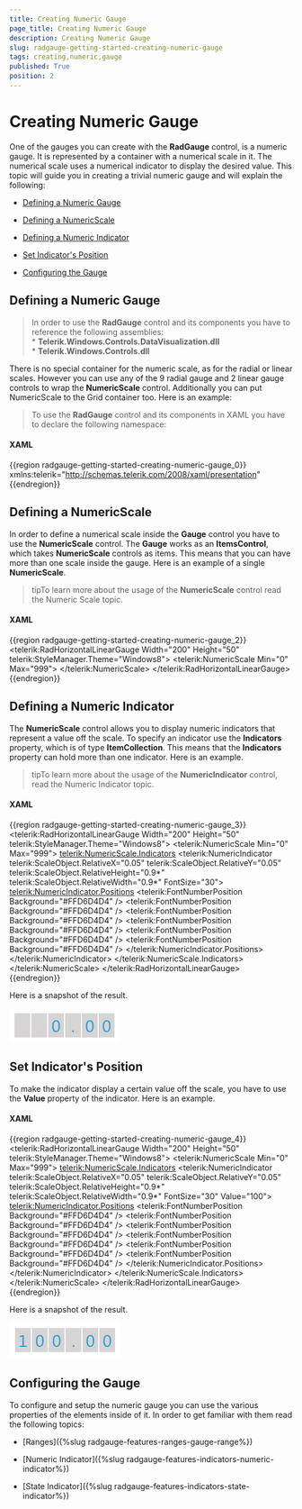 ```yaml
---
title: Creating Numeric Gauge
page_title: Creating Numeric Gauge
description: Creating Numeric Gauge
slug: radgauge-getting-started-creating-numeric-gauge
tags: creating,numeric,gauge
published: True
position: 2
---
```


# Creating Numeric Gauge



One of the gauges you can create with the __RadGauge__ control, is a numeric gauge. It is represented by a container with a numerical scale in it. The numerical scale uses a numerical indicator to display the desired value. This topic will guide you in creating a trivial numeric gauge and will explain the following:

* [Defining a Numeric Gauge](#defining-a-numeric-gauge)

* [Defining a NumericScale](#defining-a-numericscale)

* [Defining a Numeric Indicator](#defining-a-numeric-indicator)

* [Set Indicator's Position](#set-indicators-position)

* [Configuring the Gauge](#configuring-the-gauge)

## Defining a Numeric Gauge

>In order to use the __RadGauge__ control and its components you have to reference the following assemblies:<br/>* __Telerik.Windows.Controls.DataVisualization.dll__<br/>* __Telerik.Windows.Controls.dll__

There is no special container for the numeric scale, as for the radial or linear scales. However you can use any of the 9 radial gauge and 2 linear gauge controls to wrap the __NumericScale__ control. Additionally you can put NumericScale to the Grid container too. Here is an example:

>To use the __RadGauge__ control and its components in XAML you have to declare the following namespace:

#### __XAML__

{{region radgauge-getting-started-creating-numeric-gauge_0}}
	xmlns:telerik="http://schemas.telerik.com/2008/xaml/presentation"
	{{endregion}}



## Defining a NumericScale

In order to define a numerical scale inside the __Gauge__ control you have to use the __NumericScale__ control. The __Gauge__ works as an __ItemsControl__, which takes __NumericScale__ controls as items. This means that you can have more than one scale inside the gauge. Here is an example of a single __NumericScale__.

>tipTo learn more about the usage of the __NumericScale__ control read the Numeric Scale topic.

#### __XAML__

{{region radgauge-getting-started-creating-numeric-gauge_2}}
	<telerik:RadHorizontalLinearGauge Width="200" Height="50" telerik:StyleManager.Theme="Windows8">
	    <telerik:NumericScale Min="0" Max="999">
	    </telerik:NumericScale>
	</telerik:RadHorizontalLinearGauge>
	{{endregion}}



## Defining a Numeric Indicator

The __NumericScale__ control allows you to display numeric indicators that represent a value off the scale. To specify an indicator use the __Indicators__ property, which is of type __ItemCollection__. This means that the __Indicators__ property can hold more than one indicator. Here is an example.

>tipTo learn more about the usage of the __NumericIndicator__ control, read the Numeric Indicator topic.

#### __XAML__

{{region radgauge-getting-started-creating-numeric-gauge_3}}
	<telerik:RadHorizontalLinearGauge Width="200" Height="50" telerik:StyleManager.Theme="Windows8">
	    <telerik:NumericScale Min="0" Max="999">
	        <telerik:NumericScale.Indicators>
	            <telerik:NumericIndicator telerik:ScaleObject.RelativeX="0.05"
	                                telerik:ScaleObject.RelativeY="0.05"
	                                telerik:ScaleObject.RelativeHeight="0.9*"
	                                telerik:ScaleObject.RelativeWidth="0.9*"
	                                FontSize="30">
	                <telerik:NumericIndicator.Positions>
	                    <telerik:FontNumberPosition Background="#FFD6D4D4" />
	                    <telerik:FontNumberPosition Background="#FFD6D4D4" />
	                    <telerik:FontNumberPosition Background="#FFD6D4D4" />
	                    <telerik:FontNumberPosition Background="#FFD6D4D4" />
	                    <telerik:FontNumberPosition Background="#FFD6D4D4" />
	                    <telerik:FontNumberPosition Background="#FFD6D4D4" />
	                </telerik:NumericIndicator.Positions>
	            </telerik:NumericIndicator>
	        </telerik:NumericScale.Indicators>
	    </telerik:NumericScale>
	</telerik:RadHorizontalLinearGauge>
	{{endregion}}



Here is a snapshot of the result.

![](images/RadGauge_GettingStarted_NumericGauge_03.png)

## Set Indicator's Position

To make the indicator display a certain value off the scale, you have to use the __Value__ property of the indicator. Here is an example.

#### __XAML__

{{region radgauge-getting-started-creating-numeric-gauge_4}}
	<telerik:RadHorizontalLinearGauge Width="200" Height="50" telerik:StyleManager.Theme="Windows8">
	    <telerik:NumericScale Min="0" Max="999">
	        <telerik:NumericScale.Indicators>
	            <telerik:NumericIndicator telerik:ScaleObject.RelativeX="0.05"
	                                telerik:ScaleObject.RelativeY="0.05"
	                                telerik:ScaleObject.RelativeHeight="0.9*"
	                                telerik:ScaleObject.RelativeWidth="0.9*"
	                                FontSize="30"
	                                Value="100">
	                <telerik:NumericIndicator.Positions>
	                    <telerik:FontNumberPosition Background="#FFD6D4D4" />
	                    <telerik:FontNumberPosition Background="#FFD6D4D4" />
	                    <telerik:FontNumberPosition Background="#FFD6D4D4" />
	                    <telerik:FontNumberPosition Background="#FFD6D4D4" />
	                    <telerik:FontNumberPosition Background="#FFD6D4D4" />
	                    <telerik:FontNumberPosition Background="#FFD6D4D4" />
	                </telerik:NumericIndicator.Positions>
	            </telerik:NumericIndicator>
	        </telerik:NumericScale.Indicators>
	    </telerik:NumericScale>
	</telerik:RadHorizontalLinearGauge>
	{{endregion}}



Here is a snapshot of the result.

![](images/RadGauge_GettingStarted_NumericGauge_04.png)

## Configuring the Gauge

To configure and setup the numeric gauge you can use the various properties of the elements inside of it. In order to get familiar with them read the following topics:

* [Ranges]({%slug radgauge-features-ranges-gauge-range%})

* [Numeric Indicator]({%slug radgauge-features-indicators-numeric-indicator%})

* [State Indicator]({%slug radgauge-features-indicators-state-indicator%})
